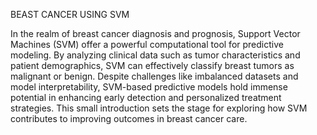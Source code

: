 BEAST CANCER USING SVM 

In the realm of breast cancer diagnosis and prognosis, Support Vector Machines (SVM) offer a powerful computational tool for predictive modeling. By analyzing clinical data such as tumor characteristics and patient demographics, SVM can effectively classify breast tumors as malignant or benign. Despite challenges like imbalanced datasets and model interpretability, SVM-based predictive models hold immense potential in enhancing early detection and personalized treatment strategies. This small introduction sets the stage for exploring how SVM contributes to improving outcomes in breast cancer care.
